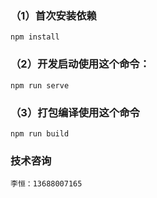 ### （1）首次安装依赖
```
npm install
```

### （2）开发启动使用这个命令：
```
npm run serve
```

### （3）打包编译使用这个命令
```
npm run build
```

### 技术咨询
```
李恒：13688007165
```
